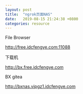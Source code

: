 ```yaml
---
layout: post
title:  "ngrok页面NAS"
date:   2019-08-15 21:24:38 +0800
categories: resource
---
```


File Browser  

http://free.idcfengye.com:11088  

下载机

http://bx.free.idcfengye.com

BX gitea

http://bxnas.vipgz1.idcfengye.com